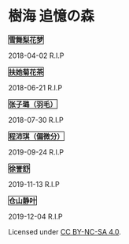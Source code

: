 # 樹海 追憶の森

<span style="border:1px solid black;">**雪舞梨花梦**</span>

2018-04-02  R.I.P

<span style="border:1px solid black;">**扶她菊花茶**</span>

2018-06-21  R.I.P

<span style="border:1px solid black;">**张子璐（羽毛）**</span>

2018-07-30  R.I.P

<span style="border:1px solid black;">**程沛琪（偏微分）**</span>

2019-09-24  R.I.P

<span style="border:1px solid black;">**徐誉舒**</span>

2019-11-13  R.I.P

<span style="border:1px solid black;">**仓山静叶**</span>

2019-12-04  R.I.P



Licensed under <a rel="license" href="http://creativecommons.org/licenses/by-nc-sa/4.0/">CC BY-NC-SA 4.0</a>.
